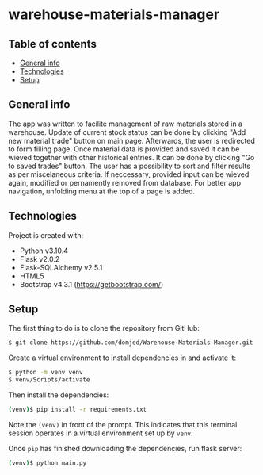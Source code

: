 # warehouse-materials-manager

## Table of contents
* [General info](#general-info)
* [Technologies](#technologies)
* [Setup](#setup)

## General info
The app was written to facilite management of raw materials stored in a warehouse. Update of current stock status can be done by clicking "Add new material trade" button on main page. Afterwards, the user is redirected to form filling page. Once material data is provided and saved it can be wieved together with other historical entries. It can be done by clicking "Go to saved trades" button. The user has a possibility to sort and filter results as per miscelaneous criteria. If neccessary, provided input can be wieved again, modified or pernamently removed from database. For better app navigation, unfolding menu at the top of a page is added.
	
## Technologies
Project is created with:
* Python v3.10.4
* Flask v2.0.2
* Flask-SQLAlchemy v2.5.1
* HTML5
* Bootstrap v4.3.1 (https://getbootstrap.com/)

## Setup
The first thing to do is to clone the repository from GitHub:

```sh
$ git clone https://github.com/domjed/Warehouse-Materials-Manager.git
```

Create a virtual environment to install dependencies in and activate it:

```sh
$ python -m venv venv
$ venv/Scripts/activate
```

Then install the dependencies:

```sh
(venv)$ pip install -r requirements.txt
```
Note the `(venv)` in front of the prompt. This indicates that this terminal
session operates in a virtual environment set up by `venv`.

Once `pip` has finished downloading the dependencies, run flask server:

```sh
(venv)$ python main.py
```